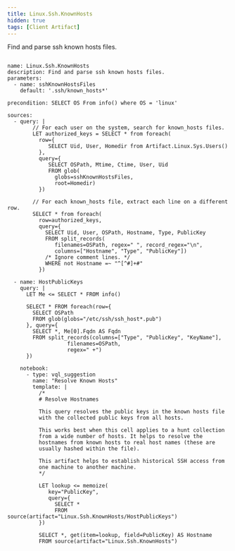 ```yaml
---
title: Linux.Ssh.KnownHosts
hidden: true
tags: [Client Artifact]
---
```


Find and parse ssh known hosts files.

<pre><code class="language-yaml">
name: Linux.Ssh.KnownHosts
description: Find and parse ssh known hosts files.
parameters:
  - name: sshKnownHostsFiles
    default: '.ssh/known_hosts*'

precondition: SELECT OS From info() where OS = 'linux'

sources:
  - query: |
        // For each user on the system, search for known_hosts files.
        LET authorized_keys = SELECT * from foreach(
          row={
             SELECT Uid, User, Homedir from Artifact.Linux.Sys.Users()
          },
          query={
             SELECT OSPath, Mtime, Ctime, User, Uid
             FROM glob(
               globs=sshKnownHostsFiles,
               root=Homedir)
          })

        // For each known_hosts file, extract each line on a different row.
        SELECT * from foreach(
          row=authorized_keys,
          query={
            SELECT Uid, User, OSPath, Hostname, Type, PublicKey
            FROM split_records(
               filenames=OSPath, regex=" ", record_regex="\n",
               columns=["Hostname", "Type", "PublicKey"])
            /* Ignore comment lines. */
            WHERE not Hostname =~ "^[^#]+#"
          })

  - name: HostPublicKeys
    query: |
      LET Me <= SELECT * FROM info()

      SELECT * FROM foreach(row={
        SELECT OSPath
        FROM glob(globs="/etc/ssh/ssh_host*.pub")
      }, query={
        SELECT *, Me[0].Fqdn AS Fqdn
        FROM split_records(columns=["Type", "PublicKey", "KeyName"],
                   filenames=OSPath,
                   regex=" +")
      })

    notebook:
      - type: vql_suggestion
        name: "Resolve Known Hosts"
        template: |
          /*
          # Resolve Hostnames

          This query resolves the public keys in the known hosts file
          with the collected public keys from all hosts.

          This works best when this cell applies to a hunt collection
          from a wide number of hosts. It helps to resolve the
          hostnames from known hosts to real host names (these are
          usually hashed within the file).

          This artifact helps to establish historical SSH access from
          one machine to another machine.
          */

          LET lookup <= memoize(
             key="PublicKey",
             query={
               SELECT *
               FROM source(artifact="Linux.Ssh.KnownHosts/HostPublicKeys")
          })

          SELECT *, get(item=lookup, field=PublicKey) AS Hostname
          FROM source(artifact="Linux.Ssh.KnownHosts")

</code></pre>

